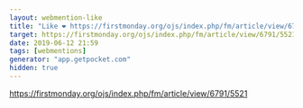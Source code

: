 ```yaml
---
layout: webmention-like
title: "Like ❤️ https://firstmonday.org/ojs/index.php/fm/article/view/6791/5521"
target: https://firstmonday.org/ojs/index.php/fm/article/view/6791/5521
date: 2019-06-12 21:59
tags: [webmentions]
generator: "app.getpocket.com"
hidden: true
---
```


https://firstmonday.org/ojs/index.php/fm/article/view/6791/5521
